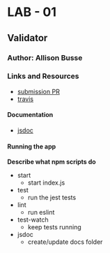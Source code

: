 # LAB - 01

## Validator

### Author: Allison Busse

### Links and Resources
* [submission PR](https://github.com/allisonbusse-401-advanced-javascript/lab-01/pull/1)
* [travis](https://travis-ci.com/allisonbusse-401-advanced-javascript/lab-01)

#### Documentation
* [jsdoc](./docs)


#### Running the app

**Describe what npm scripts do**
* start
    * start index.js
* test
    * run the jest tests
* lint
    * run eslint
* test-watch
    * keep tests running
* jsdoc
    * create/update docs folder
  
